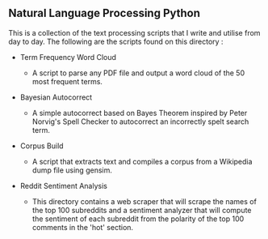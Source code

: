 ## Natural Language Processing Python
This is a collection of the text processing scripts that I write and utilise from day to day. The following are the scripts found on this directory :

* Term Frequency Word Cloud 
  * A script to parse any PDF file and output a word cloud of the 50 most frequent terms.

* Bayesian Autocorrect
  * A simple autocorrect based on Bayes Theorem inspired by Peter Norvig's Spell Checker to autocorrect an incorrectly spelt search term. 

* Corpus Build
  * A script that extracts text and compiles a corpus from a Wikipedia dump file using gensim. 

* Reddit Sentiment Analysis
  * This directory contains a web scraper that will scrape the names of the top 100 subreddits and a sentiment analyzer that will compute the sentiment of each subreddit from the polarity of the top 100 comments in the 'hot' section.
